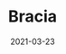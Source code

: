 ---
title: Bracia
description: This theme is fully responsive, super fast and has a modern design.
image: '/assets/img/projects/bracia-preview.jpg'
price: 29
home: https://jekyllthemes.io/theme/bracia-personal-blog-jekyll-theme
demo: https://bracia.netlify.app/
date: 2021-03-23
---